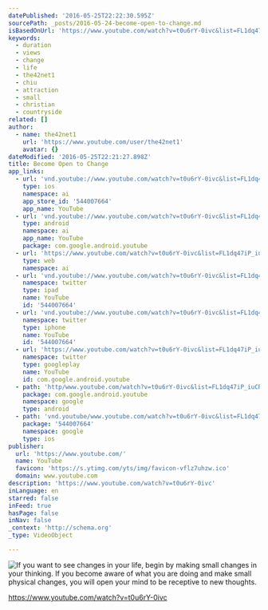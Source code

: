 ```yaml
---
datePublished: '2016-05-25T22:22:30.595Z'
sourcePath: _posts/2016-05-24-become-open-to-change.md
isBasedOnUrl: 'https://www.youtube.com/watch?v=t0u6rY-0ivc&list=FL1dq47iP_iuCRSwYfUzYzjg&index=11'
keywords:
  - duration
  - views
  - change
  - life
  - the42net1
  - chiu
  - attraction
  - small
  - christian
  - countryside
related: []
author:
  - name: the42net1
    url: 'https://www.youtube.com/user/the42net1'
    avatar: {}
dateModified: '2016-05-25T22:21:27.898Z'
title: Become Open to Change
app_links:
  - url: 'vnd.youtube://www.youtube.com/watch?v=t0u6rY-0ivc&list=FL1dq47iP_iuCRSwYfUzYzjg&index=11&feature=applinks'
    type: ios
    namespace: ai
    app_store_id: '544007664'
    app_name: YouTube
  - url: 'vnd.youtube://www.youtube.com/watch?v=t0u6rY-0ivc&list=FL1dq47iP_iuCRSwYfUzYzjg&index=11&feature=applinks'
    type: android
    namespace: ai
    app_name: YouTube
    package: com.google.android.youtube
  - url: 'https://www.youtube.com/watch?v=t0u6rY-0ivc&list=FL1dq47iP_iuCRSwYfUzYzjg&index=11&feature=applinks'
    type: web
    namespace: ai
  - url: 'vnd.youtube://www.youtube.com/watch?v=t0u6rY-0ivc&list=FL1dq47iP_iuCRSwYfUzYzjg&index=11&feature=applinks'
    namespace: twitter
    type: ipad
    name: YouTube
    id: '544007664'
  - url: 'vnd.youtube://www.youtube.com/watch?v=t0u6rY-0ivc&list=FL1dq47iP_iuCRSwYfUzYzjg&index=11&feature=applinks'
    namespace: twitter
    type: iphone
    name: YouTube
    id: '544007664'
  - url: 'https://www.youtube.com/watch?v=t0u6rY-0ivc&list=FL1dq47iP_iuCRSwYfUzYzjg&index=11'
    namespace: twitter
    type: googleplay
    name: YouTube
    id: com.google.android.youtube
  - path: 'http/www.youtube.com/watch?v=t0u6rY-0ivc&list=FL1dq47iP_iuCRSwYfUzYzjg&index=11'
    package: com.google.android.youtube
    namespace: google
    type: android
  - path: 'vnd.youtube/www.youtube.com/watch?v=t0u6rY-0ivc&list=FL1dq47iP_iuCRSwYfUzYzjg&index=11'
    package: '544007664'
    namespace: google
    type: ios
publisher:
  url: 'https://www.youtube.com/'
  name: YouTube
  favicon: 'https://s.ytimg.com/yts/img/favicon-vflz7uhzw.ico'
  domain: www.youtube.com
description: 'https://www.youtube.com/watch?v=t0u6rY-0ivc'
inLanguage: en
starred: false
inFeed: true
hasPage: false
inNav: false
_context: 'http://schema.org'
_type: VideoObject

---
```

![If you want to see changes in your life, begin by making small changes in your thinking. If you become aware of what you are doing and make small physical changes, you will open your mind to be receptive to new thoughts.](https://the-grid-user-content.s3-us-west-2.amazonaws.com/05a1dac1-41b0-4a44-87f3-408f7f13ec59.jpg)

https://www.youtube.com/watch?v=t0u6rY-0ivc